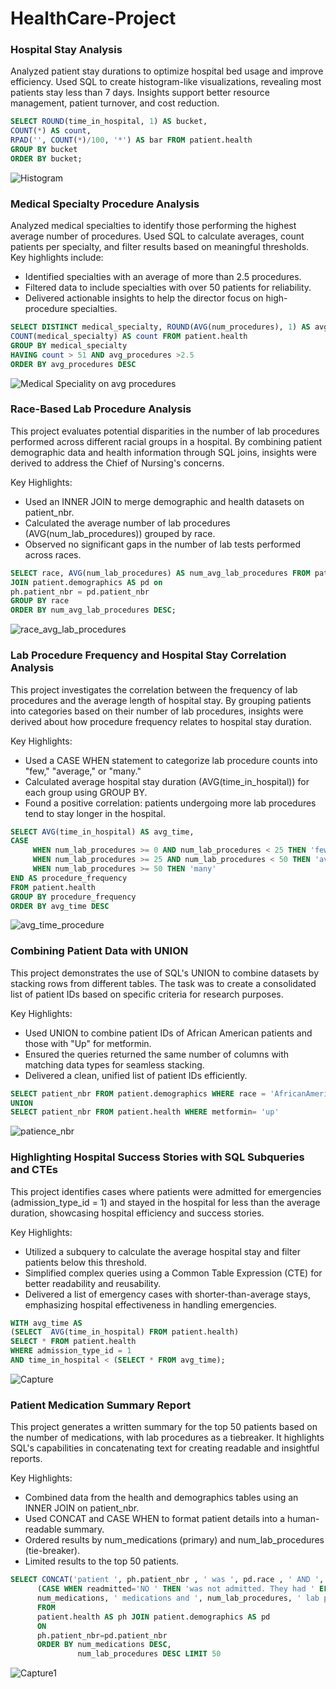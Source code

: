 # HealthCare-Project

### Hospital Stay Analysis

Analyzed patient stay durations to optimize hospital bed usage and improve efficiency. Used SQL to create histogram-like visualizations, revealing most patients stay less than 7 days. Insights support better resource management, patient turnover, and cost reduction.

```sql
SELECT ROUND(time_in_hospital, 1) AS bucket, 
COUNT(*) AS count,
RPAD('', COUNT(*)/100, '*') AS bar FROM patient.health 
GROUP BY bucket
ORDER BY bucket;
```
![Histogram](https://github.com/user-attachments/assets/53d78a20-1ea5-4a1a-aff0-08116d5ab09b)

### Medical Specialty Procedure Analysis

Analyzed medical specialties to identify those performing the highest average number of procedures. Used SQL to calculate averages, count patients per specialty, and filter results based on meaningful thresholds. Key highlights include:

* Identified specialties with an average of more than 2.5 procedures.
* Filtered data to include specialties with over 50 patients for reliability.
* Delivered actionable insights to help the director focus on high-procedure specialties.

```sql
SELECT DISTINCT medical_specialty, ROUND(AVG(num_procedures), 1) AS avg_procedures,
COUNT(medical_specialty) AS count FROM patient.health 
GROUP BY medical_specialty
HAVING count > 51 AND avg_procedures >2.5 
ORDER BY avg_procedures DESC
```
![Medical Speciality on avg procedures](https://github.com/user-attachments/assets/42a31d6f-bc23-4efc-ab22-e94972d3c5ce)

### Race-Based Lab Procedure Analysis
This project evaluates potential disparities in the number of lab procedures performed across different racial groups in a hospital. By combining patient demographic data and health information through SQL joins, insights were derived to address the Chief of Nursing's concerns.

Key Highlights:
* Used an INNER JOIN to merge demographic and health datasets on patient_nbr.
* Calculated the average number of lab procedures (AVG(num_lab_procedures)) grouped by race.
* Observed no significant gaps in the number of lab tests performed across races.
  
```sql
SELECT race, AVG(num_lab_procedures) AS num_avg_lab_procedures FROM patient.health AS ph
JOIN patient.demographics AS pd on 
ph.patient_nbr = pd.patient_nbr 
GROUP BY race 
ORDER BY num_avg_lab_procedures DESC;
```
![race_avg_lab_procedures](https://github.com/user-attachments/assets/6de92ebe-f57c-427a-8150-1be606cb0f90)

### Lab Procedure Frequency and Hospital Stay Correlation Analysis

This project investigates the correlation between the frequency of lab procedures and the average length of hospital stay. By grouping patients into categories based on their number of lab procedures, insights were derived about how procedure frequency relates to hospital stay duration.

Key Highlights:

* Used a CASE WHEN statement to categorize lab procedure counts into "few," "average," or "many."
* Calculated average hospital stay duration (AVG(time_in_hospital)) for each group using GROUP BY.
* Found a positive correlation: patients undergoing more lab procedures tend to stay longer in the hospital.

```sql
SELECT AVG(time_in_hospital) AS avg_time,
CASE 
     WHEN num_lab_procedures >= 0 AND num_lab_procedures < 25 THEN 'few'
	 WHEN num_lab_procedures >= 25 AND num_lab_procedures < 50 THEN 'average'
     WHEN num_lab_procedures >= 50 THEN 'many'
END AS procedure_frequency
FROM patient.health 
GROUP BY procedure_frequency
ORDER BY avg_time DESC
```
![avg_time_procedure](https://github.com/user-attachments/assets/ef58fe15-033c-4b27-9d8a-e9fa2f32ecc9)

### Combining Patient Data with UNION

This project demonstrates the use of SQL's UNION to combine datasets by stacking rows from different tables. The task was to create a consolidated list of patient IDs based on specific criteria for research purposes.

Key Highlights:

* Used UNION to combine patient IDs of African American patients and those with "Up" for metformin.
* Ensured the queries returned the same number of columns with matching data types for seamless stacking.
* Delivered a clean, unified list of patient IDs efficiently.

```sql
SELECT patient_nbr FROM patient.demographics WHERE race = 'AfricanAmerican' 
UNION
SELECT patient_nbr FROM patient.health WHERE metformin= 'up'
```
![patience_nbr](https://github.com/user-attachments/assets/b6fbbf5d-a55b-462b-a163-cd7a20dbea54)

### Highlighting Hospital Success Stories with SQL Subqueries and CTEs

This project identifies cases where patients were admitted for emergencies (admission_type_id = 1) and stayed in the hospital for less than the average duration, showcasing hospital efficiency and success stories.

Key Highlights:

* Utilized a subquery to calculate the average hospital stay and filter patients below this threshold.
* Simplified complex queries using a Common Table Expression (CTE) for better readability and reusability.
* Delivered a list of emergency cases with shorter-than-average stays, emphasizing hospital effectiveness in handling emergencies.

```sql
WITH avg_time AS 
(SELECT  AVG(time_in_hospital) FROM patient.health)
SELECT * FROM patient.health 
WHERE admission_type_id = 1 
AND time_in_hospital < (SELECT * FROM avg_time);
```
![Capture](https://github.com/user-attachments/assets/8ee28a6c-313d-4f14-a7ca-66b6626ffefd)

### Patient Medication Summary Report 

This project generates a written summary for the top 50 patients based on the number of medications, with lab procedures as a tiebreaker. It highlights SQL's capabilities in concatenating text for creating readable and insightful reports.

Key Highlights:

* Combined data from the health and demographics tables using an INNER JOIN on patient_nbr.
* Used CONCAT and CASE WHEN to format patient details into a human-readable summary.
* Ordered results by num_medications (primary) and num_lab_procedures (tie-breaker).
* Limited results to the top 50 patients.

```sql
SELECT CONCAT('patient ', ph.patient_nbr , ' was ', pd.race , ' AND ', 
      (CASE WHEN readmitted='NO ' THEN 'was not admitted. They had ' ELSE 'was readmitted. They had ' END),
      num_medications, ' medications and ', num_lab_procedures, ' lab procedures. ') AS summary 
      FROM 
      patient.health AS ph JOIN patient.demographics AS pd 
      ON
      ph.patient_nbr=pd.patient_nbr     
	  ORDER BY num_medications DESC,
               num_lab_procedures DESC LIMIT 50
```
![Capture1](https://github.com/user-attachments/assets/1276a2e7-9c58-4ab8-891b-9697d1bfec9d)








